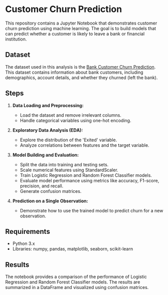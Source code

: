# Customer Churn Prediction

This repository contains a Jupyter Notebook that demonstrates customer churn prediction using machine learning. The goal is to build models that can predict whether a customer is likely to leave a bank or financial institution.

## Dataset

The dataset used in this analysis is the [Bank Customer Churn Prediction](https://www.kaggle.com/datasets/shantanudhakadd/bank-customer-churn-prediction). This dataset contains information about bank customers, including demographics, account details, and whether they churned (left the bank).

## Steps

1. **Data Loading and Preprocessing:**
   - Load the dataset and remove irrelevant columns.
   - Handle categorical variables using one-hot encoding.

2. **Exploratory Data Analysis (EDA):**
   - Explore the distribution of the 'Exited' variable.
   - Analyze correlations between features and the target variable.

3. **Model Building and Evaluation:**
   - Split the data into training and testing sets.
   - Scale numerical features using StandardScaler.
   - Train Logistic Regression and Random Forest Classifier models.
   - Evaluate model performance using metrics like accuracy, F1-score, precision, and recall.
   - Generate confusion matrices.

4. **Prediction on a Single Observation:**
   - Demonstrate how to use the trained model to predict churn for a new observation.

## Requirements

- Python 3.x
- Libraries: numpy, pandas, matplotlib, seaborn, scikit-learn


## Results

The notebook provides a comparison of the performance of Logistic Regression and Random Forest Classifier models. The results are summarized in a DataFrame and visualized using confusion matrices.
